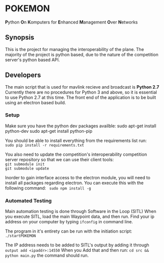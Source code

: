 # POKEMON
<b>P</b>ython <b>O</b>n <b>K</b>omputers for <b>E</b>nhanced <b>M</b>anagement <b>O</b>ver <b>N</b>etworks

## Synopsis
This is the project for managing the interoperability of the plane. The majority of the project is python based, due
to the nature of the competition server's python based API.

## Developers
The main script that is used for mavlink recieve and broadcast is <b>Python 2.7</b>
Currently there are no procedures for Python 3 and above, so it is essential to use Python 2.7 at this time.
The front end of the application is to be built using an electron based build.
### Setup
Make sure you have the python dev packages availble:
sudo apt-get install python-dev
sudo apt-get install python-pip

You should be able to install everything from the requirements list run:
</br>`sudo pip install -r requirements.txt`

You also need to update the competition's interoperability competition server repository so that we can use their client tools:
</br> `git submodule init`
</br> `git submodule update`

Inorder to gain interface access to the electron module, you will need to install all
packages regarding electron.
You can execute this with the following command:
` sudo npm install -g`

### Automated Testing
Main automation testing is done through Software in the Loop (SITL)
When you execute SITL, load the main Waypoint data, and then run.
Find your ip address on your computer by typing `ifconfig` in command line.

The program in it's entirety can be run with the initiation script:
`./startPOKEMON`

The IP address needs to be added to SITL's output by adding it through `output add <ipaddr>:14550`
When you Add that and then run: `cd src && python main.py` the command should run.

